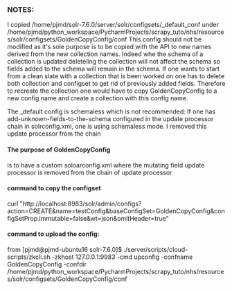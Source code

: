 ### NOTES:
I copied /home/pjmd/solr-7.6.0/server/solr/configsets/_default_conf under
/home/pjmd/python_workspace/PycharmProjects/scrapy_tuto/nhs/resources/solr/configsets/GoldenCopyConfig/conf
This config should not be modified as it's sole purpose is to be copied with the API to new names
derived from the new collection names.
Indeed whe the schema of a collection is updated deleteling the collection will not
affect the schema so fields added to the schema will remain in the schema.
If one wants to start from a clean slate with a collection that is been worked on
one has to delete both collection and configset to get rid of previously added fields. 
Therefore to recreate the collection one would have to copy GoldenCopyConfig to
 a new config name and create a collection with this config name.
 
The _default config is schemaless which is not recommended:
If one has add-unknown-fields-to-the-schema configured in the update processor 
chain in solrconfig.xml, one is using schemaless mode.
I removed this update processor from the chain

#### The purpose of GoldenCopyConfig 
is to have a custom soloarconfig.xml where
 the mutating field update processor is removed from the chain of update processor
 
#### command to copy the configset
curl "http://localhost:8983/solr/admin/configs?action=CREATE&name=testConfig&baseConfigSet=GoldenCopyConfig&configSetProp.immutable=false&wt=json&omitHeader=true"
 
#### command to upload the config:
from [pjmd@pjmd-ubuntu16 solr-7.6.0]$ 
./server/scripts/cloud-scripts/zkcli.sh -zkhost 127.0.0.1:9983 -cmd upconfig -confname GoldenCopyConfig -confdir /home/pjmd/python_workspace/PycharmProjects/scrapy_tuto/nhs/resources/solr/configsets/GoldenCopyConfig/conf